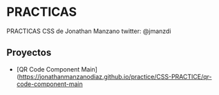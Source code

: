 

# PRACTICAS

PRACTICAS CSS de Jonathan Manzano twitter: @jmanzdi

## Proyectos

- [QR Code Component Main](https://jonathanmanzanodiaz.github.io/practice/CSS-PRACTICE/qr-code-component-main
